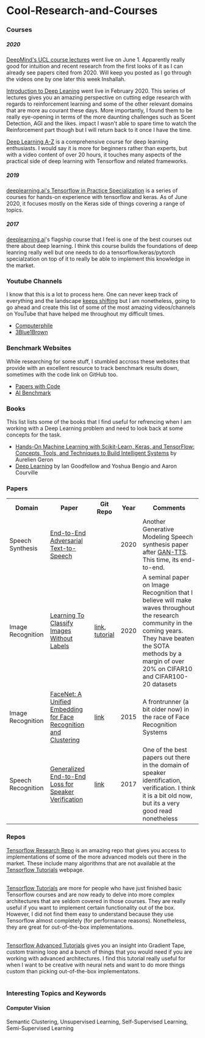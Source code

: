 # Cool-Research-and-Courses<br>
<h3>Courses</h3>
<h5>2020</h5>
<a href="https://www.youtube.com/playlist?list=PLqYmG7hTraZCDxZ44o4p3N5Anz3lLRVZF">DeepMind's UCL course lectures</a> went live on June 1. Apparently really good for intuition and recent research from the first looks of it as I can already see papers cited from 2020. Will keep you posted as I go through the videos one by one later this week Inshallah.<br>

<a href="https://www.youtube.com/playlist?list=PLqYmG7hTraZCDxZ44o4p3N5Anz3lLRVZF">Introduction to Deep Leaning</a> went live in February 2020. This series of lectures gives you an amazing perspective on cutting edge research with regards to reinforcement learning and some of the other relevant domains that are more au courant these days. More importantly, I found them to be really eye-opening in terms of the more daunting challenges such as Scent Detection, AGI and the likes. impact I wasn't able to spare time to watch the Reinforcement part though but I will return back to it once I have the time.<br>

<a href="https://www.udemy.com/course/deeplearning/learn/lecture/6743222?start=0#overview">Deep Learning A-Z</a> is a comprehensive course for deep learning enthusiasts. I would say it is more for beginners rather than experts, but with a video content of over 20 hours, it touches many aspects of the practical side of deep learning with Tensorflow and related frameworks.<br>
<h5>2019</h5>
<a href="https://www.coursera.org/specializations/tensorflow-in-practice">deeplearning.ai's Tensorflow in Practice Specialization</a> is a series of courses for hands-on experience with tensorflow and keras. As of June 2020, it focuses mostly on the Keras side of things covering a range of topics.<br>

<h5>2017</h5>
<a href="https://www.coursera.org/specializations/deep-learning">deeplearning.ai</a>'s flagship course that I feel is one of the best courses out there about deep learning. I think this course builds the foundations of deep leanring really well but one needs to do a tensorflow/keras/pytorch specialzation on top of it to really be able to implement this knowledge in the market.<br>


<h3>Youtube Channels</h3>
<p>I know that this is a lot to process here. One can never keep track of everything and the landscape <a href="https://www.youtube.com/watch?v=1zZZjaYl4AA">keeps shifting</a> but I am nonetheless, going to go ahead and create this list of some of the most amazing videos/channels on YouTube that have helped me throughout my difficult times.<p>

<ul>
<li><a href="https://www.youtube.com/channel/UC9-y-6csu5WGm29I7JiwpnA">Computerphile<a></li>
<li><a href="https://www.youtube.com/channel/UCYO_jab_esuFRV4b17AJtAw">3Blue1Brown<a></li>
</ul>

<h3>Benchmark Websites</h3>
While researching for some stuff, I stumbled accross these websites that provide with an excellent resource to track benchmark results down, sometimes with the code link on GitHub too. <br>
<ul>
<li><a href="https://paperswithcode.com/">Papers with Code</a></li>
<li><a href="http://ai-benchmark.com/">AI Benchmark</a></li>
</ul> 

<h3>Books</h3>
This list lists some of the books that I find useful for refrencing when I am working with a Deep Learning problem and need to look back at some concepts for the task.<br>
<ul>
<li><a href="https://www.amazon.com/Hands-Machine-Learning-Scikit-Learn-TensorFlow/dp/1492032646">Hands-On Machine Learning with Scikit-Learn, Keras, and TensorFlow: Concepts, Tools, and Techniques to Build Intelligent Systems</a> by Aurelien Geron</li>
<li><a href="https://www.deeplearningbook.org/">Deep Learning</a> by Ian Goodfellow and Yoshua Bengio and Aaron Courville</li>
</ul>


<h3>Papers</h3>
<table style="width:100%">
  <tr>
    <th>Domain</th>
    <th>Paper</th>
    <th>Git Repo</th>
    <th>Year</th>
    <th>Comments</th>
  </tr>
  <tr>
    <td>Speech Synthesis</td>
    <td><a href="https://arxiv.org/pdf/2006.03575.pdf">End-to-End Adversarial Text-to-Speech</a></td>
    <td></td>
    <td>2020</td>
    <td>Another Generative Modeling Speech synthesis paper after <a href="https://arxiv.org/abs/1909.11646">GAN-TTS</a>. This time, its end-to-end.</td>
  </tr>
  <tr>
    <td>Image Recognition</td>
    <td><a href="https://arxiv.org/pdf/2005.12320.pdf">Learning To Classify Images Without Labels</a></td>
    <td><a href='https://github.com/wvangansbeke/Unsupervised-Classification'>link</a>, <a href='https://medium.com/@SeoJaeDuk/learning-to-classify-images-without-labels-43655a1cb4c7'>tutorial</a></td>
    <td>2020</td>
    <td>A seminal paper on Image Recognition that I believe will make waves throughout the research community in the coming years. They have beaten the SOTA methods by a margin of over 20% on CIFAR10 and CIFAR100-20 datasets</td>
  </tr>
  <tr>
    <td>Image Recognition</td>
    <td><a href="https://arxiv.org/abs/1503.03832">FaceNet: A Unified Embedding for Face Recognition and Clustering</a></td>
    <td><a href='https://github.com/davidsandberg/facenet'>link</a></td>
    <td>2015</td>
    <td>A frontrunner (a bit older now) in the race of Face Recognition Systems</td>
  </tr>
  <tr>
    <td>Speech Recognition</td>
    <td><a href="https://arxiv.org/abs/1710.10467">Generalized End-to-End Loss for Speaker Verification</a></td>
    <td><a href='https://google.github.io/speaker-id/publications/GE2E/'>link</a></td>
    <td>2017</td>
    <td>One of the best papers out there in the domain of speaker identification, verification. I think it is a bit old now, but its a very good read nonetheless</td>
  </tr>
</table>

<h3>Repos</h3>
<a href="https://github.com/tensorflow/models/tree/master/research">Tensorflow Research Repo</a> is an amazing repo that gives you access to implementations of some of the more advanced models out there in the market. These include many algorithms that are not available at the <a href="https://www.tensorflow.org/tutorials">Tensorflow Tutorials</a> webpage.<br><br>

<a href="https://www.tensorflow.org/tutorials">Tensorflow Tutorials</a> are more for people who have just finished basic Tensorflow courses and are now ready to delve into more complex architectures that are seldom covered in those courses. They are really useful if you want to implement certain functionality out of the box. However, I did not find them easy to understand because they use Tensorflow almost completely (for performance reasons). Nonetheless, they are great for out-of-the-box implementations.<br><br>

<a href="https://www.tensorflow.org/tutorials/quickstart/advanced">Tensorflow Advanced Tutorials</a> gives you an insight into Gradient Tape, custom training loop and a bunch of things that you would need if you are working with advanced architectures. I find this tutorial really useful for when I want to be creative with neural nets and want to do more things custom than picking out-of-the-box implementatons. <br><br>



<h3>Interesting Topics and Keywords</h3>
<h4>Computer Vision</h4>
Semantic Clustering, Unsupervised Learning, Self-Supervised Learning, Semi-Supervised Learning 
